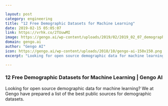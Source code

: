 ```yaml
---

layout: post
category: engineering
title: "12 Free Demographic Datasets for Machine Learning"
date: 2019-02-15 05:05:07
link: https://vrhk.co/2TUuwMI
image: https://gengo.ai/wp-content/uploads/2019/02/2019_02_07_demographics-datasets-hero-1024x473.jpg
domain: gengo.ai
author: "Gengo AI"
icon: https://gengo.ai/wp-content/uploads/2018/10/gengo-ai-150x150.png
excerpt: "Looking for open source demographic data for machine learning? We at Gengo have prepared a list of the best public sources for demographic datasets."

---
```


### 12 Free Demographic Datasets for Machine Learning | Gengo AI

Looking for open source demographic data for machine learning? We at Gengo have prepared a list of the best public sources for demographic datasets.